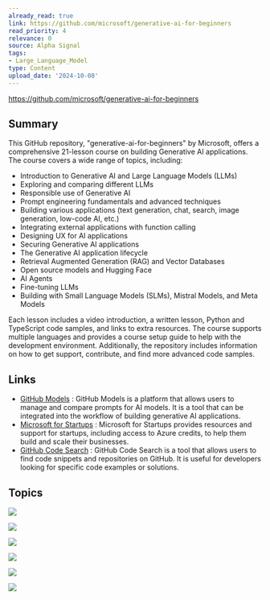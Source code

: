 ```yaml
---
already_read: true
link: https://github.com/microsoft/generative-ai-for-beginners
read_priority: 4
relevance: 0
source: Alpha Signal
tags:
- Large_Language_Model
type: Content
upload_date: '2024-10-08'
---
```


https://github.com/microsoft/generative-ai-for-beginners
## Summary

This GitHub repository, "generative-ai-for-beginners" by Microsoft, offers a comprehensive 21-lesson course on building Generative AI applications. The course covers a wide range of topics, including:

- Introduction to Generative AI and Large Language Models (LLMs)
- Exploring and comparing different LLMs
- Responsible use of Generative AI
- Prompt engineering fundamentals and advanced techniques
- Building various applications (text generation, chat, search, image generation, low-code AI, etc.)
- Integrating external applications with function calling
- Designing UX for AI applications
- Securing Generative AI applications
- The Generative AI application lifecycle
- Retrieval Augmented Generation (RAG) and Vector Databases
- Open source models and Hugging Face
- AI Agents
- Fine-tuning LLMs
- Building with Small Language Models (SLMs), Mistral Models, and Meta Models

Each lesson includes a video introduction, a written lesson, Python and TypeScript code samples, and links to extra resources. The course supports multiple languages and provides a course setup guide to help with the development environment. Additionally, the repository includes information on how to get support, contribute, and find more advanced code samples.
## Links

- [GitHub Models](https://github.com/features/models) : GitHub Models is a platform that allows users to manage and compare prompts for AI models. It is a tool that can be integrated into the workflow of building generative AI applications.
- [Microsoft for Startups](https://www.microsoft.com/startups) : Microsoft for Startups provides resources and support for startups, including access to Azure credits, to help them build and scale their businesses.
- [GitHub Code Search](https://github.com/features/code-search) : GitHub Code Search is a tool that allows users to find code snippets and repositories on GitHub. It is useful for developers looking for specific code examples or solutions.

## Topics

![](topics/Concept/Retrieval%20Augmented%20Generation%20RAG)

![](topics/Concept/Vector%20Database)

![](topics/Concept/Prompt%20Engineering)

![](topics/Concept/Function%20Calling)

![](topics/Concept/Large%20Language%20Models%20LLMs)

![](topics/Concept/Generative%20AI)